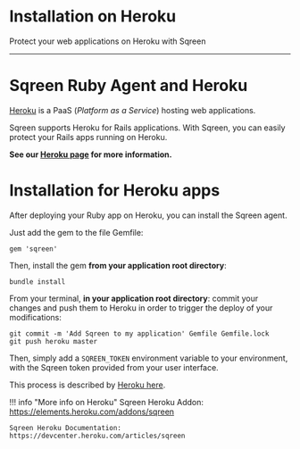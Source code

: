 # Installation on Heroku

Protect your web applications on Heroku with Sqreen

***

# Sqreen Ruby Agent and Heroku

[Heroku](https://www.heroku.com/) is a PaaS (*Platform as a Service*) hosting web applications.

Sqreen supports Heroku for Rails applications. With Sqreen, you can easily protect your Rails apps running on Heroku.

**See our [Heroku page](https://elements.heroku.com/addons/sqreen) for more information.** 

# Installation for Heroku apps

After deploying your Ruby app on Heroku, you can install the Sqreen agent.

Just add the gem to the file Gemfile:

```gemfile
gem 'sqreen'
```

Then, install the gem **from your application root directory**:

```shell
bundle install
```

From your terminal, **in your application root directory**: commit your changes and push them to Heroku in order to trigger the deploy of your modifications:

```shell
git commit -m 'Add Sqreen to my application' Gemfile Gemfile.lock
git push heroku master
```

Then, simply add a `SQREEN_TOKEN` environment variable to your environment, with the Sqreen token provided from your user interface. 

This process is described by [Heroku here](https://devcenter.heroku.com/articles/config-vars).

!!! info "More info on Heroku"
    Sqreen Heroku Addon: https://elements.heroku.com/addons/sqreen

    Sqreen Heroku Documentation: https://devcenter.heroku.com/articles/sqreen
